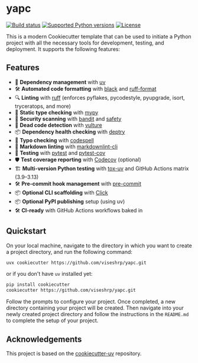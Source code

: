 
# yapc

[![Build status](https://img.shields.io/github/actions/workflow/status/viseshrp/yapc/main.yml?branch=main)](https://github.com/viseshrp/yapc/actions/workflows/main.yml?query=branch%3Amain)
[![Supported Python versions](https://img.shields.io/badge/python-3.9_%7C_3.10_%7C_3.11_%7C_3.12_%7C_3.13-blue?labelColor=grey&color=blue)](https://github.com/viseshrp/yapc/blob/main/pyproject.toml)
[![License](https://img.shields.io/github/license/viseshrp/yapc)](https://img.shields.io/github/license/viseshrp/yapc)

This is a modern Cookiecutter template that can be used to initiate a Python project with 
all the necessary tools for development, testing, and deployment. It supports the following features:

## Features

- 🧹 **Dependency management** with [uv](https://docs.astral.sh/uv/)
- 🛠️ **Automated code formatting** with [black](https://black.readthedocs.io/en/stable/) and [ruff-format](https://docs.astral.sh/ruff/formatter/)
- 🔍 **Linting** with [ruff](https://docs.astral.sh/ruff/) (enforces pyflakes, pycodestyle, pyupgrade, isort, tryceratops, and more)
- 🧠 **Static type checking** with [mypy](https://mypy.readthedocs.io/en/stable/)
- 🚨 **Security scanning** with [bandit](https://bandit.readthedocs.io/en/latest/) and [safety](https://pyup.io/safety/)
- 🧹 **Dead code detection** with [vulture](https://github.com/jendrikseipp/vulture)
- 📦 **Dependency health checking** with [deptry](https://github.com/fpgmaas/deptry)
- 📄 **Typo checking** with [codespell](https://github.com/codespell-project/codespell)
- 📝 **Markdown linting** with [markdownlint-cli](https://github.com/igorshubovych/markdownlint-cli)
- 🧪 **Testing** with [pytest](https://docs.pytest.org/en/stable/) and [pytest-cov](https://pytest-cov.readthedocs.io/en/latest/)
- 🛡️ **Test coverage reporting** with [Codecov](https://about.codecov.io/) (optional)
- 🏗️ **Multi-version Python testing** with [tox-uv](https://github.com/tox-dev/tox-uv) and GitHub Actions matrix (3.9–3.13)
- 🛠️ **Pre-commit hook management** with [pre-commit](https://pre-commit.com/)
- 📦 **Optional CLI scaffolding** with [Click](https://click.palletsprojects.com/)
- 📦 **Optional PyPI publishing** setup (using uv)
- 🛠️ **CI-ready** with GitHub Actions workflows baked in

## Quickstart

On your local machine, navigate to the directory in which you want to
create a project directory, and run the following command:

```bash
uvx cookiecutter https://github.com/viseshrp/yapc.git
```

or if you don't have `uv` installed yet:

```bash
pip install cookiecutter
cookiecutter https://github.com/viseshrp/yapc.git
```

Follow the prompts to configure your project. Once completed, a new directory containing your project will be created. Then navigate into your newly created project directory and follow the instructions in the `README.md` to complete the setup of your project.

## Acknowledgements

This project is based on the [cookiecutter-uv](https://github.com/fpgmaas/cookiecutter-uv) repository.
